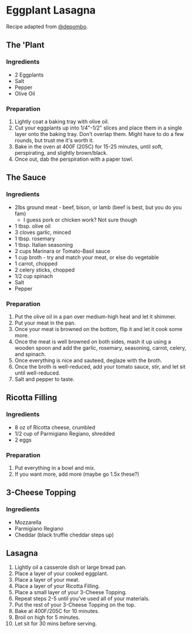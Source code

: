 # Eggplant Lasagna

Recipe adapted from [@depombo](https://github.com/depombo).

## The 'Plant
### Ingredients
- 2 Eggplants
- Salt
- Pepper
- Olive Oil

### Preparation
1. Lightly coat a baking tray with olive oil.
2. Cut your eggplants up into 1/4"-1/2" slices and place them in a single layer onto the baking tray. Don't overlap them. Might have to do a few rounds, but trust me it's worth it.
3. Bake in the oven at 400F (205C) for 15-25 minutes, until soft, perspirating, and slightly brown/black.
4. Once out, dab the perspiration with a paper towl.

## The Sauce
### Ingredients
- 2lbs ground meat - beef, bison, or lamb (beef is best, but you do you fam)
	- I guess pork or chicken work? Not sure though
- 1 tbsp. olive oil
- 3 cloves garlic, minced
- 1 tbsp. rosemary
- 1 tbsp. Italian seasoning
- 2 cups Marinara or Tomato-Basil sauce
- 1 cup broth - try and match your meat, or else do vegetable
- 1 carrot, chopped
- 2 celery sticks, chopped
- 1/2 cup spinach
- Salt
- Pepper

### Preparation
1. Put the olive oil in a pan over medium-high heat and let it shimmer.
2. Put your meat in the pan.
3. Once your meat is browned on the bottom, flip it and let it cook some more.
4. Once the meat is well browned on both sides, mash it up using a wooden spoon and add the garlic, rosemary, seasoning, carrot, celery, and spinach.
5. Once everything is nice and sauteed, deglaze with the broth.
6. Once the broth is well-reduced, add your tomato sauce, stir, and let sit until well-reduced.
7. Salt and pepper to taste.

## Ricotta Filling
### Ingredients
- 8 oz of Ricotta cheese, crumbled
- 1/2 cup of Parmigiano Regiano, shredded
- 2 eggs

### Preparation
1. Put everything in a bowl and mix.
2. If you want more, add more (maybe go 1.5x these?)

## 3-Cheese Topping
### Ingredients
- Mozzarella
- Parmigiano Regiano
- Cheddar (black truffle cheddar steps up)

## Lasagna
1. Lightly oil a casserole dish or large bread pan.
2. Place a layer of your cooked eggplant.
3. Place a layer of your meat.
4. Place a layer of your Ricotta Filling.
5. Place a small layer of your 3-Cheese Topping.
6. Repeat steps 2-5 until you've used all of your materials.
7. Put the rest of your 3-Cheese Topping on the top.
8. Bake at 400F/205C for 10 minutes.
9. Broil on high for 5 minutes.
10. Let sit for 30 mins before serving.
